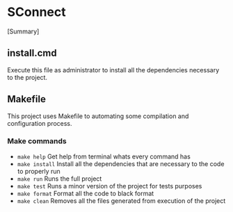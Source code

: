 # SConnect

[Summary]

## install.cmd

Execute this file as administrator to install all the dependencies necessary to the project.

## Makefile

This project uses Makefile to automating some compilation and configuration process.

### Make commands

- `make help` Get help from terminal whats every command has
- `make install` Install all the dependencies that are necessary to the code to properly run
- `make run` Runs the full project
- `make test` Runs a minor version of the project for tests purposes
- `make format` Format all the code to black format
- `make clean` Removes all the files generated from execution of the project 